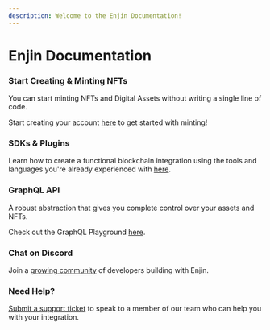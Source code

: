 ```yaml
---
description: Welcome to the Enjin Documentation!
---
```


# Enjin Documentation

### Start Creating & Minting NFTs

You can start minting NFTs and Digital Assets without writing a single line of code. 

Start creating your account [here](https://jumpnet.cloud.enjin.io/platform) to get started with minting!

### SDKs & Plugins

Learn how to create a functional blockchain integration using the tools and languages you're already experienced with [here](sdks/getting-started.md). 

### GraphQL API

A robust abstraction that gives you complete control over your assets and NFTs.

Check out the GraphQL Playground [here](https://jumpnet.cloud.enjin.io/graphql/playground). 

### Chat on Discord

Join a [growing community](https://discord.com/invite/xCbHnEzAWE) of developers building with Enjin.

### Need Help?

[Submit a support ticket](https://enjin.io/support) to speak to a member of our team who can help you with your integration.

